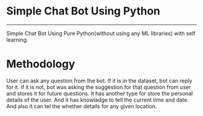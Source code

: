 # Simple Chat Bot Using Python

<hr />
<p>
  Simple Chat Bot Using Pure Python(without using any ML libraries) with self learning.
</p>

<h1>Methodology</h1>
<p>
  User can ask any question from the bot. If it is in the dataset, bot can reply for it. If it is not, bot was asking the suggestion for that question from user and stores it for future questions. It has another type for store the personal details of the user. And it has knowladge to tell the current time and date. And also it can tel the whether details for any given location.
</p>
